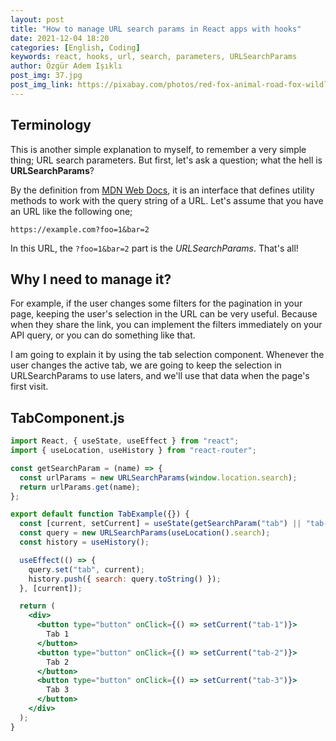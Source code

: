 ```yaml
---
layout: post
title: "How to manage URL search params in React apps with hooks"
date: 2021-12-04 18:20
categories: [English, Coding]
keywords: react, hooks, url, search, parameters, URLSearchParams
author: Özgür Adem Işıklı
post_img: 37.jpg
post_img_link: https://pixabay.com/photos/red-fox-animal-road-fox-wildlife-6796430/
---
```


## Terminology

This is another simple explanation to myself, to remember a very simple thing; URL search parameters. But first, let's ask a question; what the hell is **URLSearchParams**?

By the definition from <a href="https://developer.mozilla.org/en-US/docs/Web/API/URLSearchParams" target="_blank">MDN Web Docs</a>, it is an interface that defines utility methods to work with the query string of a URL. Let's assume that you have an URL like the following one;

`https://example.com?foo=1&bar=2`

In this URL, the `?foo=1&bar=2` part is the _URLSearchParams_. That's all!

## Why I need to manage it?

For example, if the user changes some filters for the pagination in your page, keeping the user's selection in the URL can be very useful. Because when they share the link, you can implement the filters immediately on your API query, or you can do something like that.

I am going to explain it by using the tab selection component. Whenever the user changes the active tab, we are going to keep the selection in URLSearchParams to use laters, and we'll use that data when the page's first visit.

## TabComponent.js

```jsx
import React, { useState, useEffect } from "react";
import { useLocation, useHistory } from "react-router";

const getSearchParam = (name) => {
  const urlParams = new URLSearchParams(window.location.search);
  return urlParams.get(name);
};

export default function TabExample({}) {
  const [current, setCurrent] = useState(getSearchParam("tab") || "tab-1");
  const query = new URLSearchParams(useLocation().search);
  const history = useHistory();

  useEffect(() => {
    query.set("tab", current);
    history.push({ search: query.toString() });
  }, [current]);

  return (
    <div>
      <button type="button" onClick={() => setCurrent("tab-1")}>
        Tab 1
      </button>
      <button type="button" onClick={() => setCurrent("tab-2")}>
        Tab 2
      </button>
      <button type="button" onClick={() => setCurrent("tab-3")}>
        Tab 3
      </button>
    </div>
  );
}
```
